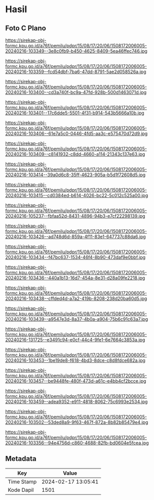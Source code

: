 # Hasil

## Foto C Plano

https://sirekap-obj-formc.kpu.go.id/a76f/pemilu/pdpr/15/08/17/20/06/1508172006005-20240216-103349--3e8c0fb9-b450-4625-8409-5ea46ffec746.jpg

https://sirekap-obj-formc.kpu.go.id/a76f/pemilu/pdpr/15/08/17/20/06/1508172006005-20240216-103359--fcd54dbf-7ba6-47dd-8791-5ae2d058526a.jpg

https://sirekap-obj-formc.kpu.go.id/a76f/pemilu/pdpr/15/08/17/20/06/1508172006005-20240216-103400--cd3a740f-bc9a-47fd-928b-500d1463071d.jpg

https://sirekap-obj-formc.kpu.go.id/a76f/pemilu/pdpr/15/08/17/20/06/1508172006005-20240216-103401--17c6dde5-5501-4f31-b914-543b5666a10b.jpg

https://sirekap-obj-formc.kpu.go.id/a76f/pemilu/pdpr/15/08/17/20/06/1508172006005-20240216-103406--61e7a5c0-0446-4fd5-aa3c-e575470d72d9.jpg

https://sirekap-obj-formc.kpu.go.id/a76f/pemilu/pdpr/15/08/17/20/06/1508172006005-20240216-103409--c8141932-c8dd-4660-a114-21343c137e63.jpg

https://sirekap-obj-formc.kpu.go.id/a76f/pemilu/pdpr/15/08/17/20/06/1508172006005-20240216-103414--39a0d6c8-35ff-4623-905a-b5d1f72608d5.jpg

https://sirekap-obj-formc.kpu.go.id/a76f/pemilu/pdpr/15/08/17/20/06/1508172006005-20240216-103415--cd0384ed-b614-4026-bc22-5c012c525a00.jpg

https://sirekap-obj-formc.kpu.go.id/a76f/pemilu/pdpr/15/08/17/20/06/1508172006005-20240216-105237--fbfaa52d-8431-4896-94b3-e7cf22298139.jpg

https://sirekap-obj-formc.kpu.go.id/a76f/pemilu/pdpr/15/08/17/20/06/1508172006005-20240216-103426--ad748d6d-859a-4f11-83e1-647737c88da6.jpg

https://sirekap-obj-formc.kpu.go.id/a76f/pemilu/pdpr/15/08/17/20/06/1508172006005-20240216-103434--f47bc637-1534-46f4-8b90-473daf9e0bbf.jpg

https://sirekap-obj-formc.kpu.go.id/a76f/pemilu/pdpr/15/08/17/20/06/1508172006005-20240216-103436--440a1b13-16d7-454a-8e31-d28a09fe2218.jpg

https://sirekap-obj-formc.kpu.go.id/a76f/pemilu/pdpr/15/08/17/20/06/1508172006005-20240216-103438--cffded4d-a7a2-419b-8208-238d20ba60d5.jpg

https://sirekap-obj-formc.kpu.go.id/a76f/pemilu/pdpr/15/08/17/20/06/1508172006005-20240216-103439--a9547e3d-8a37-4b0a-a904-75b6c91c63a7.jpg

https://sirekap-obj-formc.kpu.go.id/a76f/pemilu/pdpr/15/08/17/20/06/1508172006005-20240216-131725--e3491c94-e0cf-44c4-9fe1-6e7664c3853a.jpg

https://sirekap-obj-formc.kpu.go.id/a76f/pemilu/pdpr/15/08/17/20/06/1508172006005-20240216-103453--1be19de8-f618-4bd3-8dce-c8d8fdce682a.jpg

https://sirekap-obj-formc.kpu.go.id/a76f/pemilu/pdpr/15/08/17/20/06/1508172006005-20240216-103457--be9448fe-480f-473d-a61c-e4bb4cf2bcce.jpg

https://sirekap-obj-formc.kpu.go.id/a76f/pemilu/pdpr/15/08/17/20/06/1508172006005-20240216-103459--adea9352-e911-4818-8062-75c6993e2534.jpg

https://sirekap-obj-formc.kpu.go.id/a76f/pemilu/pdpr/15/08/17/20/06/1508172006005-20240216-103502--53ded8a9-9f63-467f-872a-8b82b85479e4.jpg

https://sirekap-obj-formc.kpu.go.id/a76f/pemilu/pdpr/15/08/17/20/06/1508172006005-20240216-103356--94e4756d-c860-4688-82fb-bd0604e5fcea.jpg


## Metadata

| Key        | Value               |
| ---------- | ------------------- |
| Time Stamp | 2024-02-17 13:05:41 |
| Kode Dapil | 1501                |



